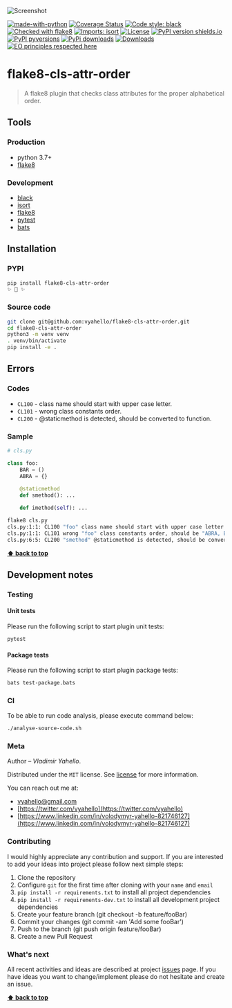 ![Screenshot](logo.png)

[![made-with-python](https://img.shields.io/badge/Made%20with-Python-1f425f.svg)](https://www.python.org/)
[![Coverage Status](https://coveralls.io/repos/github/vyahello/flake8-cls-attr-order/badge.svg)](https://coveralls.io/github/vyahello/flake8-cls-attr-order)
[![Code style: black](https://img.shields.io/badge/code%20style-black-000000.svg)](https://github.com/psf/black)
[![Checked with flake8](https://img.shields.io/badge/flake8-checked-blue)](http://flake8.pycqa.org/)
[![Imports: isort](https://img.shields.io/badge/%20imports-isort-%231674b1?style=flat&labelColor=ef8336)](https://pycqa.github.io/isort/)
[![License](https://img.shields.io/badge/license-MIT-green.svg)](LICENSE.md)
[![PyPI version shields.io](https://img.shields.io/pypi/v/flake8-cls-attr-order.svg)](https://pypi.org/project/flake8-cls-attr-order/)
[![PyPI pyversions](https://img.shields.io/pypi/pyversions/flake8-cls-attr-order.svg)](https://pypi.org/project/flake8-cls-attr-order/)
[![PyPi downloads](https://img.shields.io/pypi/dm/flake8-cls-attr-order.svg)](https://pypi.python.org/pypi/flake8-cls-attr-order)
[![Downloads](https://pepy.tech/badge/flake8-cls-attr-order)](https://pepy.tech/project/flake8-cls-attr-order)
[![EO principles respected here](https://www.elegantobjects.org/badge.svg)](https://www.elegantobjects.org)

# flake8-cls-attr-order

> A flake8 plugin that checks class attributes for the proper alphabetical order.

## Tools

### Production
- python 3.7+
- [flake8](http://flake8.pycqa.org/en/latest/)

### Development

- [black](https://black.readthedocs.io/en/stable/)
- [isort](https://pycqa.github.io/isort)
- [flake8](http://flake8.pycqa.org/en/latest/)
- [pytest](https://docs.pytest.org/en/7.0.x/)
- [bats](https://github.com/bats-core/bats-core)

## Installation

### PYPI

```bash
pip install flake8-cls-attr-order
✨ 🍰 ✨
```

### Source code

```bash
git clone git@github.com:vyahello/flake8-cls-attr-order.git
cd flake8-cls-attr-order
python3 -m venv venv 
. venv/bin/activate
pip install -e .
```

## Errors

### Codes

- `CL100` - class name should start with upper case letter.
- `CL101` - wrong class constants order.
- `CL200` - @staticmethod is detected, should be converted to function.

### Sample

```python
# cls.py

class foo:
    BAR = ()
    ABRA = {}
    
    @staticmethod
    def smethod(): ...

    def imethod(self): ...
```

```bash
flake8 cls.py
cls.py:1:1: CL100 "foo" class name should start with upper case letter
cls.py:1:1: CL101 wrong "foo" class constants order, should be "ABRA, BAR"
cls.py:6:5: CL200 "smethod" @staticmethod is detected, should be converted to function
```


**[⬆ back to top](#flake8-cls-attr-order)**


## Development notes

### Testing 

#### Unit tests

Please run the following script to start plugin unit tests:
```bash
pytest 
```

#### Package tests

Please run the following script to start plugin package tests:
```bash
bats test-package.bats 
```

### CI

To be able to run code analysis, please execute command below:
```bash
./analyse-source-code.sh
```

### Meta

Author – _Vladimir Yahello_.

Distributed under the `MIT` license. See [license](LICENSE.md) for more information.

You can reach out me at:
* [vyahello@gmail.com](vyahello@gmail.com)
* [https://twitter.com/vyahello](https://twitter.com/vyahello)
* [https://www.linkedin.com/in/volodymyr-yahello-821746127](https://www.linkedin.com/in/volodymyr-yahello-821746127)

### Contributing

I would highly appreciate any contribution and support. If you are interested to add your ideas into project please follow next simple steps:

1. Clone the repository
2. Configure `git` for the first time after cloning with your `name` and `email`
3. `pip install -r requirements.txt` to install all project dependencies
4. `pip install -r requirements-dev.txt` to install all development project dependencies
5. Create your feature branch (git checkout -b feature/fooBar)
6. Commit your changes (git commit -am 'Add some fooBar')
7. Push to the branch (git push origin feature/fooBar)
8. Create a new Pull Request

### What's next

All recent activities and ideas are described at project [issues](https://github.com/vyahello/flake8-cls-attr-order/issues) page. 
If you have ideas you want to change/implement please do not hesitate and create an issue.

**[⬆ back to top](#flake8-cls-attr-order)**
